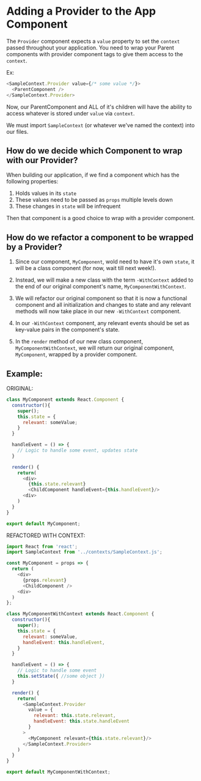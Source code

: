 # Adding a Provider to the App Component

The `Provider` component expects a `value` property to set the `context` passed throughout your application.
You need to wrap your Parent components with provider component tags to give them access to the `context`.


Ex:
```javascript
<SampleContext.Provider value={/* some value */}>
  <ParentComponent />
</SampleContext.Provider>
```

Now, our ParentComponent and ALL of it's children will have the ability to access whatever is stored under `value` via `context`.

We must import `SampleContext` (or whatever we've named the context) into our files.










## How do we decide which Component to wrap with our Provider?

When building our application, if we find a component which has the following properties:

1. Holds values in its `state`
2. These values need to be passed as `props` multiple levels down
3. These changes in `state` will be infrequent

Then that component is a good choice to wrap with a provider component.







## How do we refactor a component to be wrapped by a Provider?

1. Since our component, `MyComponent`, wold need to have it's own `state`, it will be a class component (for now, wait till next week!).

2. Instead, we will make a new class with the term `-WithContext` added to the end of our original component's name,  `MyComponentWithContext`.

3. We will refactor our original component so that it is now a functional component and all initialization and changes to state and any relevant methods will now take place in our new `-WithContext` component.

4. In our `-WithContext` component, any relevant events should be set as key-value pairs in the component's state.

4. In the `render` method of our new class component, `MyComponentWithContext`, we will return our original component, `MyComponent`, wrapped by a provider component.






## Example:

ORIGINAL:

  ```javascript
  class MyComponent extends React.Component {
    constructor(){
      super();
      this.state = {
        relevant: someValue;
      }
    }

    handleEvent = () => {
      // Logic to handle some event, updates state
    }

    render() {
      return(
        <div>
          {this.state.relevant}
          <ChildComponent handleEvent={this.handleEvent}/>
        <div>
      )
    }
  }

  export default MyComponent;
  ```




REFACTORED WITH CONTEXT:

  ```javascript
  import React from 'react';
  import SampleContext from '../contexts/SampleContext.js';

  const MyComponent = props => {
    return (
      <div>
        {props.relevant}
        <ChildComponent />
      <div>
    )
  };

  class MyComponentWithContext extends React.Component {
    constructor(){
      super();
      this.state = {
        relevant: someValue,
        handleEvent: this.handleEvent,
      }
    }

    handleEvent = () => {
      // Logic to handle some event
      this.setState({ //some object })
    }

    render() {
      return(
        <SampleContext.Provider
          value = {
            relevant: this.state.relevant,
            handleEvent: this.state.handleEvent
          }
        >
          <MyComponent relevant={this.state.relevant}/>
        </SampleContext.Provider>
      )
    }
  }

  export default MyComponentWithContext;

  ```
